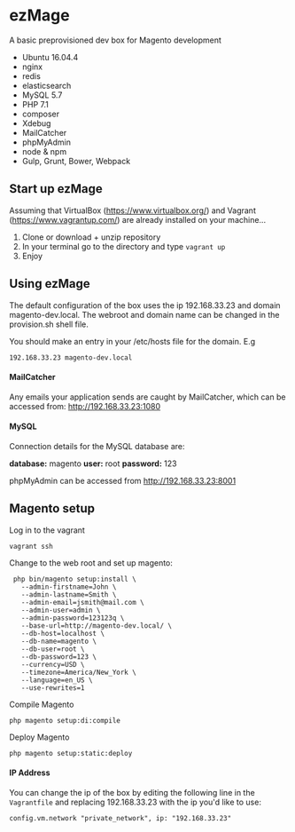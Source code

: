 # ezMage

A basic preprovisioned dev box for Magento development

- Ubuntu 16.04.4
- nginx
- redis
- elasticsearch
- MySQL 5.7
- PHP 7.1
- composer
- Xdebug
- MailCatcher
- phpMyAdmin
- node & npm
- Gulp, Grunt, Bower, Webpack

## Start up ezMage
Assuming that VirtualBox (https://www.virtualbox.org/) and Vagrant (https://www.vagrantup.com/) are already installed on your machine...

1. Clone or download + unzip repository
2. In your terminal go to the directory and type `vagrant up`
3. Enjoy

## Using ezMage


The default configuration of the box uses the ip 192.168.33.23 and domain magento-dev.local.  The webroot and domain name can be changed in the provision.sh shell file.


You should make an entry in your /etc/hosts file for the domain. E.g

`192.168.33.23 magento-dev.local`


#### MailCatcher
Any emails your application sends are caught by MailCatcher, which can be accessed from:
http://192.168.33.23:1080

#### MySQL
Connection details for the MySQL database are:

**database:** magento
**user:** root
**password:** 123

phpMyAdmin can be accessed from http://192.168.33.23:8001

## Magento setup

Log in to the vagrant

```
vagrant ssh

```

Change to the web root and set up magento:


```
 php bin/magento setup:install \
   --admin-firstname=John \
   --admin-lastname=Smith \
   --admin-email=jsmith@mail.com \
   --admin-user=admin \
   --admin-password=123123q \
   --base-url=http://magento-dev.local/ \
   --db-host=localhost \
   --db-name=magento \
   --db-user=root \
   --db-password=123 \
   --currency=USD \
   --timezone=America/New_York \
   --language=en_US \
   --use-rewrites=1

```

Compile Magento

```
php magento setup:di:compile

```

Deploy Magento

```
php magento setup:static:deploy

```

#### IP Address
You can change the ip of the box by editing the following line in the `Vagrantfile` and replacing 192.168.33.23 with the ip you'd like to use:

`config.vm.network "private_network", ip: "192.168.33.23"`
